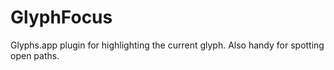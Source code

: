 # GlyphFocus
Glyphs.app plugin for highlighting the current glyph. Also handy for spotting open paths.
